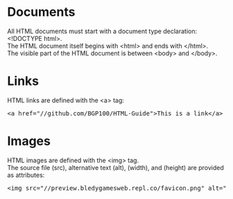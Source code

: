 <h1>Documents</h1>
All HTML documents must start with a document type declaration: &lt;!DOCTYPE html&gt;.
<br>
The HTML document itself begins with &lt;html&gt; and ends with &lt;/html&gt;.
<br>
The visible part of the HTML document is between &lt;body&gt; and &lt;/body&gt;.
<h1>Links</h1>
HTML links are defined with the &lt;a&gt; tag:
<pre>&lt;a href="//github.com/BGP100/HTML-Guide"&gt;This is a link&lt;/a&gt;</pre>
<h1>Images</h1>
HTML images are defined with the &lt;img&gt; tag.
<br>
The source file (src), alternative text (alt), (width), and (height) are provided as attributes:
<pre>&lt;img src="//preview.bledygamesweb.repl.co/favicon.png" alt="This is an Image"&gt;</pre>
